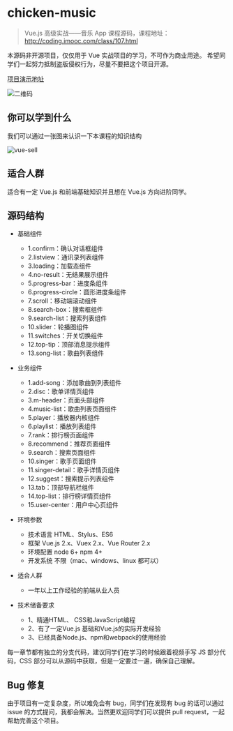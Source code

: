# chicken-music

> Vue.js 高级实战——音乐 App 课程源码，课程地址： http://coding.imooc.com/class/107.html

本源码非开源项目，仅仅用于 Vue 实战项目的学习，不可作为商业用途。
希望同学们一起努力抵制盗版侵权行为，尽量不要把这个项目开源。

[项目演示地址](http://47.92.26.198:9000/)

![二维码](http://qr.api.cli.im/qr?data=http%253A%252F%252F47.92.26.198%253A9000%252F&level=H&transparent=false&bgcolor=%23ffffff&forecolor=%23000000&blockpixel=12&marginblock=1&logourl=&size=280&kid=cliim&key=f349d2cedbecf0b7655323193ed801b2)

## 你可以学到什么
我们可以通过一张图来认识一下本课程的知识结构

![vue-sell](https://static.galileo.xiaojukeji.com/static/tms/shield/Vue.js_music_xmind.png)

## 适合人群
适合有一定 Vue.js 和前端基础知识并且想在 Vue.js 方向进阶同学。

## 源码结构

  * 基础组件
      * 1.confirm：确认对话框组件
      * 2.listview：通讯录列表组件
      * 3.loading：加载态组件
      * 4.no-result：无结果展示组件
      * 5.progress-bar：进度条组件
      * 6.progress-circle：圆形进度条组件
      * 7.scroll：移动端滚动组件
      * 8.search-box：搜索框组件
      * 9.search-list：搜索列表组件
      * 10.slider：轮播图组件
      * 11.switches：开关切换组件
      * 12.top-tip：顶部消息提示组件
      * 13.song-list：歌曲列表组件

  * 业务组件
      * 1.add-song：添加歌曲到列表组件
      * 2.disc：歌单详情页组件
      * 3.m-header：页面头部组件
      * 4.music-list：歌曲列表页面组件
      * 5.player：播放器内核组件
      * 6.playlist：播放列表组件
      * 7.rank：排行榜页面组件
      * 8.recommend：推荐页面组件
      * 9.search：搜索页面组件
      * 10.singer：歌手页面组件
      * 11.singer-detail：歌手详情页组件
      * 12.suggest：搜索提示列表组件
      * 13.tab：顶部导航栏组件
      * 14.top-list：排行榜详情页组件
      * 15.user-center：用户中心页组件

  * 环境参数
      * 技术语言 HTML、Stylus、ES6
      * 框架 Vue.js 2.x、Vuex 2.x、Vue Router 2.x
      * 环境配置 node 6+ npm 4+
      * 开发系统 不限（mac、windows、linux 都可以）


  * 适合人群
      * 一年以上工作经验的前端从业人员

  * 技术储备要求
      * 1、精通HTML、 CSS和JavaScript编程
      * 2、有了一定Vue.js 基础和Vue.js的实际开发经验
      * 3、已经具备Node.js、npm和webpack的使用经验




每一章节都有独立的分支代码，建议同学们在学习的时候跟着视频手写 JS 部分代码，CSS 部分可以从源码中获取，但是一定要过一遍，确保自己理解。

## Bug 修复

由于项目有一定复杂度，所以难免会有 bug，同学们在发现有 bug 的话可以通过 issue 的方式提问，我都会解决。当然更欢迎同学们可以提供 pull request，一起帮助完善这个项目。

